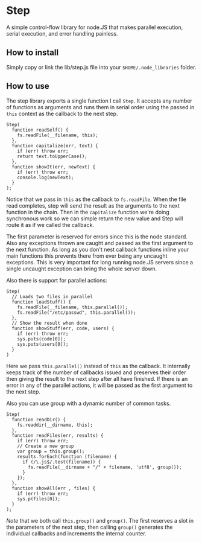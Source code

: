 # Step

A simple control-flow library for node.JS that makes parallel execution, serial execution, and error handling painless.

## How to install

Simply copy or link the lib/step.js file into your `$HOME/.node_libraries` folder.

## How to use

The step library exports a single function I call `Step`.  It accepts any number of functions as arguments and runs them in serial order using the passed in `this` context as the callback to the next step.

    Step(
      function readSelf() {
        fs.readFile(__filename, this);
      },
      function capitalize(err, text) {
        if (err) throw err;
        return text.toUpperCase();
      },
      function showIt(err, newText) {
        if (err) throw err;
        console.log(newText);
      }
    );

Notice that we pass in `this` as the callback to `fs.readFile`.  When the file read completes, step will send the result as the arguments to the next function in the chain.  Then in the `capitalize` function we're doing synchronous work so we can simple return the new value and Step will route it as if we called the callback.

The first parameter is reserved for errors since this is the node standard.  Also any exceptions thrown are caught and passed as the first argument to the next function.  As long as you don't nest callback functions inline your main functions this prevents there from ever being any uncaught exceptions.  This is very important for long running node.JS servers since a single uncaught exception can bring the whole server down.

Also there is support for parallel actions:

    Step(
      // Loads two files in parallel
      function loadStuff() {
        fs.readFile(__filename, this.parallel());
        fs.readFile("/etc/passwd", this.parallel());
      },
      // Show the result when done
      function showStuff(err, code, users) {
        if (err) throw err;
        sys.puts(code[0]);
        sys.puts(users[0]);
      }
    )

Here we pass `this.parallel()` instead of `this` as the callback.  It internally keeps track of the number of callbacks issued and preserves their order then giving the result to the next step after all have finished.  If there is an error in any of the parallel actions, it will be passed as the first argument to the next step.

Also you can use group with a dynamic number of common tasks.

    Step(
      function readDir() {
        fs.readdir(__dirname, this);
      },
      function readFiles(err, results) {
        if (err) throw err;
        // Create a new group
        var group = this.group();
        results.forEach(function (filename) {
          if (/\.js$/.test(filename)) {
            fs.readFile(__dirname + "/" + filename, 'utf8', group());
          }
        });
      },
      function showAll(err , files) {
        if (err) throw err;
        sys.p(files[0]);
      }
    );

*Note* that we both call `this.group()` and `group()`.  The first reserves a slot in the parameters of the next step, then calling `group()` generates the individual callbacks and increments the internal counter.
